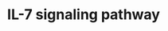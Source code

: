 ---
annotations:
- id: PW:0000512
  parent: signaling pathway
  type: Pathway Ontology
  value: Interleukin mediated signaling pathway
- id: PW:0000908
  parent: signaling pathway
  type: Pathway Ontology
  value: interleukin-7 signaling pathway
authors:
- A.Pandey
- MaintBot
- Khanspers
- MartijnVanIersel
- AlexanderPico
- NetPath
- Christine Chichester
- Zari
- Egonw
- Mkutmon
- L Dupuis
- Eweitz
citedin:
- link: PMC8751594
  title: DNA methylation of ARHGAP30 is negatively associated with ARHGAP30 expression
    in lung adenocarcinoma, which reduces tumor immunity and is detrimental to patient
    survival (2021)
- link: PMC5016863
  title: RNA-Seq analysis of seasonal and individual variation in blood transcriptomes
    of healthy managed bottlenose dolphins (2016)
description: 'Interleukin-7 (IL-7) was discovered in the year 1988 as a factor that
  enhanced the growth of murine B-cell precursors in bone marrow culture system. It
  was also known as lymphopoietin 1and pre-B cell factor. IL-7 plays an important
  role in the development of B and T cells in mouse and T cells in humans. It is also
  essential for mature and naive T-cell''s survival and proliferation. Human IL-7
  gene maps to chromosome 8 and is about 72kb in length. The protein encoded by this
  gene is 177 amino acids in length with a molecular weight of 20 kDa. The active
  form of IL-7 in humans is a glycoprotein of 25 kDa. In humans IL-7 has been shown
  to be produced from intestinal epithelial cells, keratinocytes , hepatic tissues,
  peripheral blood dendritic cells, follicular dendritic cells, endothelial cells,
  smooth muscle cells and fibroblasts. The IL-7 receptor consists of IL-7 receptor
  alpha chain (IL-7RÎ±) and a common gamma chain (Î³c). The gamma chain is also shared
  by IL-2, IL-4, IL-9, IL-15 and IL-21 receptors. The signaling pathways activated
  upon IL-7 binding to the receptor complex are JAK-STAT, PI-3 kinase and Src kinase
  pathways. JAK3, a protein tyrosine kinase is constitutively associated with the
  carboxy-terminal region of the gamma chain. Studies in mice lacking JAK3 have shown
  that it is required for transducing Î³c dependent signals. Mutations in JAK3 and
  Î³c have been shown to be associated with the autosomal recessive form of T-B +
  SCID. JAK1, another protein tyrosine kinase is associated with IL-7RÎ± chain and
  is activated upon IL-7 binding. JAK1 deficient mice shows severely impaired thymic
  development and no hematopoietic colony formation in response to IL-7. IL-7 would
  first bind to IL-7RÎ± and then associates with the gamma chain, bringing their intracellular
  domains bearing JAK1 and JAK3 together. JAK3 phosphorylates IL-7RÎ± chain creating
  docking sites for the transcription factors, STAT1, STAT3, and STAT5. JAK1 and JAK3
  phosphorylate these STAT molecules and induces their dimerization and translocation
  to the nucleus where they activate specific target genes. PTK2B, a protein tyrosine
  kinase has been shown to be associated with JAK1 and plays an important role in
  the survival of thymocyte cell line. The enzymatic activity and its phosphorylation
  are highly induced by IL-7. PI-3 kinase pathway is also activated by IL-7 and this
  pathway is essential for the survival and proliferation of human T cell precursors.
  PI-3 kinase interacts with IL-7RÎ± upon IL-7 stimulation and activates its downstream
  target, AKT and its activation is mediated by Î³c. AKT in turn activates GSK3 beta
  and Bad, the death protein. Survival of pro T-cell survival by regulating Bad via
  PI3 kinase/AKT pathway is mediated by IL-7. IL-7 also mediates the downregulation
  of cyclin-dependent kinase inhibitor 1B through the PI-3 kinase pathway and this
  effect is required for cell proliferation. IL-7 also induces the phosphorylation
  of a Src kinase family member, Fyn which is constitutively associated with IL7RA.
  In addition, IL-7 induces phosphorylation of MAPK family members including MAPK1
  and MAPK3.  Please access this pathway at [http://www.netpath.org/netslim/IL_7_pathway.html
  NetSlim] database.  If you use this pathway, please cite following paper: Kandasamy,
  K., Mohan, S. S., Raju, R., Keerthikumar, S., Kumar, G. S. S., Venugopal, A. K.,
  Telikicherla, D., Navarro, J. D., Mathivanan, S., Pecquet, C., Gollapudi, S. K.,
  Tattikota, S. G., Mohan, S., Padhukasahasram, H., Subbannayya, Y., Goel, R., Jacob,
  H. K. C., Zhong, J., Sekhar, R., Nanjappa, V., Balakrishnan, L., Subbaiah, R., Ramachandra,
  Y. L., Rahiman, B. A., Prasad, T. S. K., Lin, J., Houtman, J. C. D., Desiderio,
  S., Renauld, J., Constantinescu, S. N., Ohara, O., Hirano, T., Kubo, M., Singh,
  S., Khatri, P., Draghici, S., Bader, G. D., Sander, C., Leonard, W. J. and Pandey,
  A. (2010). NetPath: A public resource of curated signal transduction pathways. <i>Genome
  Biology</i>. 11:R3.  Proteins on this pathway have targeted assays available via
  the [https://assays.cancer.gov/available_assays?wp_id=WP205 CPTAC Assay Portal]'
last-edited: 2023-04-24
ndex: 468059fc-8b60-11eb-9e72-0ac135e8bacf
organisms:
- Homo sapiens
redirect_from:
- /index.php/Pathway:WP205
- /instance/WP205
- /instance/WP205_r126339
revision: r126339
schema-jsonld:
- '@context': https://schema.org/
  '@id': https://wikipathways.github.io/pathways/WP205.html
  '@type': Dataset
  creator:
    '@type': Organization
    name: WikiPathways
  description: 'Interleukin-7 (IL-7) was discovered in the year 1988 as a factor that
    enhanced the growth of murine B-cell precursors in bone marrow culture system.
    It was also known as lymphopoietin 1and pre-B cell factor. IL-7 plays an important
    role in the development of B and T cells in mouse and T cells in humans. It is
    also essential for mature and naive T-cell''s survival and proliferation. Human
    IL-7 gene maps to chromosome 8 and is about 72kb in length. The protein encoded
    by this gene is 177 amino acids in length with a molecular weight of 20 kDa. The
    active form of IL-7 in humans is a glycoprotein of 25 kDa. In humans IL-7 has
    been shown to be produced from intestinal epithelial cells, keratinocytes , hepatic
    tissues, peripheral blood dendritic cells, follicular dendritic cells, endothelial
    cells, smooth muscle cells and fibroblasts. The IL-7 receptor consists of IL-7
    receptor alpha chain (IL-7RÎ±) and a common gamma chain (Î³c). The gamma chain
    is also shared by IL-2, IL-4, IL-9, IL-15 and IL-21 receptors. The signaling pathways
    activated upon IL-7 binding to the receptor complex are JAK-STAT, PI-3 kinase
    and Src kinase pathways. JAK3, a protein tyrosine kinase is constitutively associated
    with the carboxy-terminal region of the gamma chain. Studies in mice lacking JAK3
    have shown that it is required for transducing Î³c dependent signals. Mutations
    in JAK3 and Î³c have been shown to be associated with the autosomal recessive
    form of T-B + SCID. JAK1, another protein tyrosine kinase is associated with IL-7RÎ±
    chain and is activated upon IL-7 binding. JAK1 deficient mice shows severely impaired
    thymic development and no hematopoietic colony formation in response to IL-7.
    IL-7 would first bind to IL-7RÎ± and then associates with the gamma chain, bringing
    their intracellular domains bearing JAK1 and JAK3 together. JAK3 phosphorylates
    IL-7RÎ± chain creating docking sites for the transcription factors, STAT1, STAT3,
    and STAT5. JAK1 and JAK3 phosphorylate these STAT molecules and induces their
    dimerization and translocation to the nucleus where they activate specific target
    genes. PTK2B, a protein tyrosine kinase has been shown to be associated with JAK1
    and plays an important role in the survival of thymocyte cell line. The enzymatic
    activity and its phosphorylation are highly induced by IL-7. PI-3 kinase pathway
    is also activated by IL-7 and this pathway is essential for the survival and proliferation
    of human T cell precursors. PI-3 kinase interacts with IL-7RÎ± upon IL-7 stimulation
    and activates its downstream target, AKT and its activation is mediated by Î³c.
    AKT in turn activates GSK3 beta and Bad, the death protein. Survival of pro T-cell
    survival by regulating Bad via PI3 kinase/AKT pathway is mediated by IL-7. IL-7
    also mediates the downregulation of cyclin-dependent kinase inhibitor 1B through
    the PI-3 kinase pathway and this effect is required for cell proliferation. IL-7
    also induces the phosphorylation of a Src kinase family member, Fyn which is constitutively
    associated with IL7RA. In addition, IL-7 induces phosphorylation of MAPK family
    members including MAPK1 and MAPK3.  Please access this pathway at [http://www.netpath.org/netslim/IL_7_pathway.html
    NetSlim] database.  If you use this pathway, please cite following paper: Kandasamy,
    K., Mohan, S. S., Raju, R., Keerthikumar, S., Kumar, G. S. S., Venugopal, A. K.,
    Telikicherla, D., Navarro, J. D., Mathivanan, S., Pecquet, C., Gollapudi, S. K.,
    Tattikota, S. G., Mohan, S., Padhukasahasram, H., Subbannayya, Y., Goel, R., Jacob,
    H. K. C., Zhong, J., Sekhar, R., Nanjappa, V., Balakrishnan, L., Subbaiah, R.,
    Ramachandra, Y. L., Rahiman, B. A., Prasad, T. S. K., Lin, J., Houtman, J. C.
    D., Desiderio, S., Renauld, J., Constantinescu, S. N., Ohara, O., Hirano, T.,
    Kubo, M., Singh, S., Khatri, P., Draghici, S., Bader, G. D., Sander, C., Leonard,
    W. J. and Pandey, A. (2010). NetPath: A public resource of curated signal transduction
    pathways. <i>Genome Biology</i>. 11:R3.  Proteins on this pathway have targeted
    assays available via the [https://assays.cancer.gov/available_assays?wp_id=WP205
    CPTAC Assay Portal]'
  keywords:
  - AKT1
  - BAD
  - FYN
  - GSK3B
  - IL2RG
  - IL7
  - IL7R
  - JAK1
  - JAK3
  - MAP2K1
  - MAP2K2
  - MAPK1
  - MAPK3
  - PIK3R1
  - PIK3R2
  - PTK2B
  - STAT1
  - STAT3
  - STAT5A
  - STAT5B
  license: CC0
  name: IL-7 signaling pathway
seo: CreativeWork
title: IL-7 signaling pathway
wpid: WP205
---